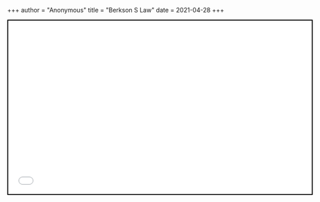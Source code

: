 +++
 author = "Anonymous"
 title = "Berkson S Law"
 date = 2021-04-28
+++


 
 <iframe seamless src="/obsidian_port/nodes/Berkson_S_Law.html" style="width:700px; height:400px; border: 2px solid black"></iframe>
